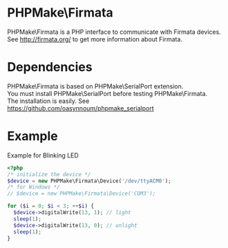 PHPMake\Firmata
===============

PHPMake\Firmata is a PHP interface to communicate with Firmata devices.  
See http://firmata.org/ to get more information about Firmata.


Dependencies
=============

PHPMake\Firmata is based on PHPMake\SerialPort extension.  
You must install PHPMake\SerialPort before testing PHPMake\Firmata.  
The installation is easily. See https://github.com/oasynnoum/phpmake_serialport


Example
=======

Example for Blinking LED 
```PHP
<?php
/* initialize the device */
$device = new PHPMake\Firmata\Device('/dev/ttyACM0');
/* for Windows */
// $device = new PHPMake\Firmata\Device('COM3');

for ($i = 0; $i < 3; ++$i) {
  $device->digitalWrite(13, 1); // light
  sleep(1);
  $device->digitalWrite(13, 0); // unlight
  sleep(1);
}
```
